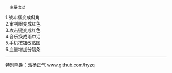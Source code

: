       主要改动
  1.战斗框变成斜角                         
  2.审判眼变成红色                         
  3.攻击键变成红色                         
  4.音乐换成雨中泪                         
  5.手机按钮改贴图                         
  6.血量增加分隔条                         
___________________
  特别鸣谢：浩杨正气
www.github.com/hyzq

